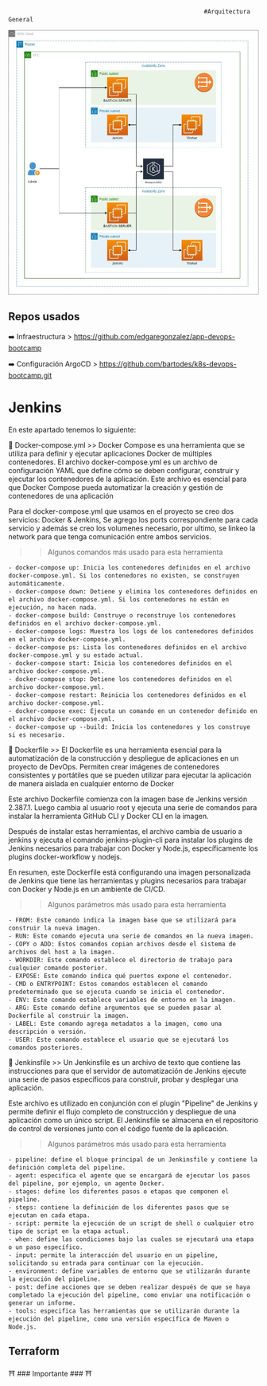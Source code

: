                                                            #Arquitectura General

![](./images/Infraestructura.jpg)


## Repos usados

➡️ Infraestructura > https://github.com/edgaregonzalez/app-devops-bootcamp

➡️ Configuración ArgoCD > https://github.com/bartodes/k8s-devops-bootcamp.git



# Jenkins

En este apartado tenemos lo siguiente:


🔎  Docker-compose.yml >> Docker Compose es una herramienta que se utiliza para definir y ejecutar aplicaciones Docker de múltiples contenedores. El archivo docker-compose.yml es un archivo de configuración YAML que define cómo se deben configurar, construir y ejecutar los contenedores de la aplicación. Este archivo es esencial para que Docker Compose pueda automatizar la creación y gestión de contenedores de una aplicación



Para el docker-compose.yml que usamos en el proyecto se creo dos servicios: Docker & Jenkins, Se agrego los ports correspondiente para cada servicio y además se creo los volumenes necesario, por ultimo, se linkeo la network para que tenga comunicación entre ambos servicios.



>> Algunos comandos más usado para esta herramienta
````command
- docker-compose up: Inicia los contenedores definidos en el archivo docker-compose.yml. Si los contenedores no existen, se construyen automáticamente.
- docker-compose down: Detiene y elimina los contenedores definidos en el archivo docker-compose.yml. Si los contenedores no están en ejecución, no hacen nada.
- docker-compose build: Construye o reconstruye los contenedores definidos en el archivo docker-compose.yml.
- docker-compose logs: Muestra los logs de los contenedores definidos en el archivo docker-compose.yml.
- docker-compose ps: Lista los contenedores definidos en el archivo docker-compose.yml y su estado actual.
- docker-compose start: Inicia los contenedores definidos en el archivo docker-compose.yml.
- docker-compose stop: Detiene los contenedores definidos en el archivo docker-compose.yml.
- docker-compose restart: Reinicia los contenedores definidos en el archivo docker-compose.yml.
- docker-compose exec: Ejecuta un comando en un contenedor definido en el archivo docker-compose.yml.
- docker-compose up --build: Inicia los contenedores y los construye si es necesario.
````

🔎  Dockerfile >> El  Dockerfile es una herramienta esencial para la automatización de la construcción y despliegue de aplicaciones en un proyecto de DevOps. Permiten crear imágenes de contenedores consistentes y portátiles que se pueden utilizar para ejecutar la aplicación de manera aislada en cualquier entorno de Docker


Este archivo Dockerfile comienza con la imagen base de Jenkins versión 2.387.1. Luego cambia al usuario root y ejecuta una serie de comandos para instalar la herramienta GitHub CLI y Docker CLI en la imagen.

Después de instalar estas herramientas, el archivo cambia de usuario a jenkins y ejecuta el comando jenkins-plugin-cli para instalar los plugins de Jenkins necesarios para trabajar con Docker y Node.js, específicamente los plugins docker-workflow y nodejs.

En resumen, este Dockerfile está configurando una imagen personalizada de Jenkins que tiene las herramientas y plugins necesarios para trabajar con Docker y Node.js en un ambiente de CI/CD.



>> Algunos parámetros más usado para esta herramienta
````parámetros
- FROM: Este comando indica la imagen base que se utilizará para construir la nueva imagen.
- RUN: Este comando ejecuta una serie de comandos en la nueva imagen.
- COPY o ADD: Estos comandos copian archivos desde el sistema de archivos del host a la imagen.
- WORKDIR: Este comando establece el directorio de trabajo para cualquier comando posterior.
- EXPOSE: Este comando indica qué puertos expone el contenedor.
- CMD o ENTRYPOINT: Estos comandos establecen el comando predeterminado que se ejecuta cuando se inicia el contenedor.
- ENV: Este comando establece variables de entorno en la imagen.
- ARG: Este comando define argumentos que se pueden pasar al Dockerfile al construir la imagen.
- LABEL: Este comando agrega metadatos a la imagen, como una descripción o versión.
- USER: Este comando establece el usuario que se ejecutará los comandos posteriores.
````



🔎  Jenkinsfile >> Un Jenkinsfile es un archivo de texto que contiene las instrucciones para que el servidor de automatización de Jenkins ejecute una serie de pasos específicos para construir, probar y desplegar una aplicación.

Este archivo es utilizado en conjunción con el plugin "Pipeline" de Jenkins y permite definir el flujo completo de construcción y despliegue de una aplicación como un único script. El Jenkinsfile se almacena en el repositorio de control de versiones junto con el código fuente de la aplicación.

>> Algunos parámetros más usado para esta herramienta
````parámetros
- pipeline: define el bloque principal de un Jenkinsfile y contiene la definición completa del pipeline.
- agent: especifica el agente que se encargará de ejecutar los pasos del pipeline, por ejemplo, un agente Docker.
- stages: define los diferentes pasos o etapas que componen el pipeline.
- steps: contiene la definición de los diferentes pasos que se ejecutan en cada etapa.
- script: permite la ejecución de un script de shell o cualquier otro tipo de script en la etapa actual.
- when: define las condiciones bajo las cuales se ejecutará una etapa o un paso específico.
- input: permite la interacción del usuario en un pipeline, solicitando su entrada para continuar con la ejecución.
- environment: define variables de entorno que se utilizarán durante la ejecución del pipeline.
- post: define acciones que se deben realizar después de que se haya completado la ejecución del pipeline, como enviar una notificación o generar un informe.
- tools: especifica las herramientas que se utilizarán durante la ejecución del pipeline, como una versión específica de Maven o Node.js.
````




## Terraform



⛩️ ### Importante ### ⛩️





